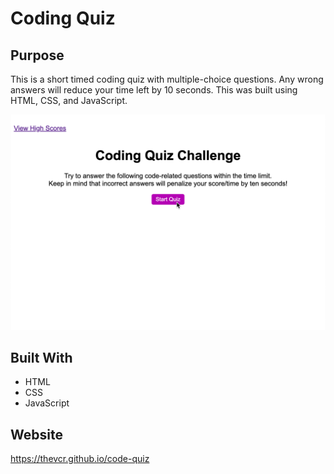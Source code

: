 # Coding Quiz

## Purpose
This is a short timed coding quiz with multiple-choice questions. Any wrong answers will reduce your time left by 10 seconds. This was built using HTML, CSS, and JavaScript.

![Coding Quiz](assets/images/coding-quiz-screenshot-1.png)

## Built With
* HTML
* CSS
* JavaScript

## Website
https://thevcr.github.io/code-quiz
